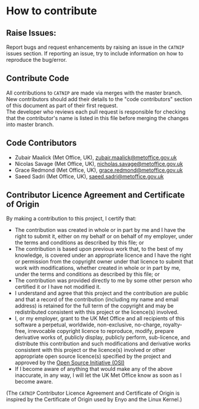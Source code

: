 # How to contribute

## Raise Issues:  
Report bugs and request enhancements by raising an issue in the `CATNIP` issues section.
If reporting an issue, try to include information on how to reproduce the bug/error.

## Contribute Code
All contributions to `CATNIP` are made via merges with the master branch.  
New contributors should add their details to the "code contributors" section of this document as part of their first request.  
The developer who reviews each pull request is responsible for checking that the contributor's name is listed in this
file before merging the changes into master branch.

## Code Contributors  
 * Zubair Maalick (Met Office, UK), [zubair.maalick@metoffice.gov.uk](mailto:zubair.maalick@metoffice.gov.uk)
 * Nicolas Savage (Met Office, UK), [nicholas.savage@metoffice.gov.uk](mailto:nicholas.savage@metoffice.gov.uk)
 * Grace Redmond (Met Office, UK), [grace.redmond@metoffice.gov.uk](mailto:grace.redmond@metoffice.gov.uk)
 * Saeed Sadri (Met Office, UK), [saeed.sadri@metoffice.gov.uk](mailto:saeed.sadri@metoffice.gov.uk])
 
 ## Contributor Licence Agreement and Certificate of Origin  
 By making a contribution to this project, I certify that:  
 * The contribution was created in whole or in part by me and I have the right to submit it, either on my behalf or on behalf of
 my employer, under the terms and conditions as described by this file; or  
 * The contribution is based upon previous work that, to the best of my knowledge, is covered under an appropriate licence and
 I have the right or permission from the copyright owner under that licence to submit that work with modifications, whether
 created in whole or in part by me, under the terms and conditions as described by this file; or  
 * The contribution was provided directly to me by some other person who certified it or I have not modified it.  
 * I understand and agree that this project and the contribution are public and that a record of the contribution
 (including my name and email address) is retained for the full term of the copyright and may be redistributed
 consistent with this project or the licence(s) involved.  
 * I, or my employer, grant to the UK Met Office and all recipients of this software a perpetual, worldwide, non-exclusive,
 no-charge, royalty-free, irrevocable copyright licence to reproduce, modify, prepare derivative works of, publicly display,
 publicly perform, sub-licence, and distribute this contribution and such modifications and derivative works consistent with 
 this project or the licence(s) involved or other appropriate open source licence(s) specified by the project and approved by 
 the [Open Source Initiative (OSI)](https://opensource.org/)  
 * If I become aware of anything that would make any of the above inaccurate, in any way, I will let the UK Met Office know as
 soon as I become aware.  
 
 (The `CATNIP` Contributor Licence Agreement and Certificate of Origin is inspired by the Certificate of Origin
 used by Enyo and the Linux Kernel.)
